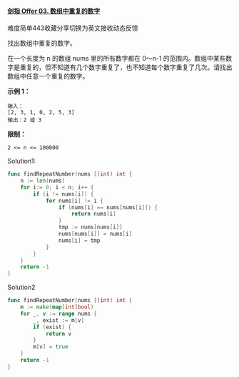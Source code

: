 #### [剑指 Offer 03. 数组中重复的数字](https://leetcode-cn.com/problems/shu-zu-zhong-zhong-fu-de-shu-zi-lcof/)

难度简单443收藏分享切换为英文接收动态反馈

找出数组中重复的数字。


在一个长度为 n 的数组 nums 里的所有数字都在 0～n-1 的范围内。数组中某些数字是重复的，但不知道有几个数字重复了，也不知道每个数字重复了几次。请找出数组中任意一个重复的数字。

**示例 1：**

```
输入：
[2, 3, 1, 0, 2, 5, 3]
输出：2 或 3 
```



**限制：**

```
2 <= n <= 100000
```



Solution1:

```go
func findRepeatNumber(nums []int) int {
    n := len(nums)
    for i:= 0; i < n; i++ {
        if (i != nums[i]) {
            for nums[i] != i {
                if (nums[i] == nums[nums[i]]) {
                    return nums[i]
                }
                tmp := nums[nums[i]]
                nums[nums[i]] = nums[i]
                nums[i] = tmp
            }
        }
    }
    return -1
}
```



Solution2

```go
func findRepeatNumber(nums []int) int {
    m := make(map[int]bool)
    for _, v := range nums {
        _, exist := m[v]
        if (exist) {
            return v
        }
        m[v] = true
    }
    return -1
}
```

